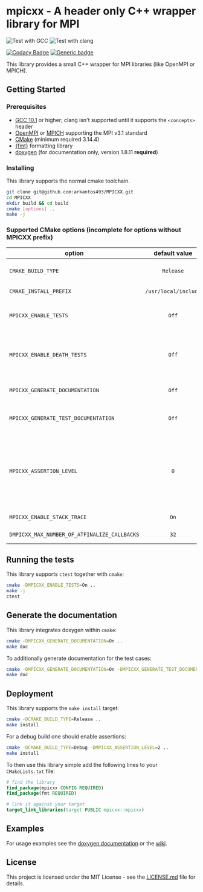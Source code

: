 # mpicxx - A header only C++ wrapper library for MPI

![Test with GCC](https://github.com/arkantos493/MPICXX/workflows/Test%20with%20GCC/badge.svg)
![Test with clang](https://github.com/arkantos493/MPICXX/workflows/Test%20with%20clang/badge.svg)

[![Codacy Badge](https://api.codacy.com/project/badge/Grade/9088a6289f864f19ba5869e103925b30)](https://www.codacy.com/manual/arkantos493/MPICXX?utm_source=github.com&amp;utm_medium=referral&amp;utm_content=arkantos493/MPICXX&amp;utm_campaign=Badge_Grade)
[![Generic badge](https://img.shields.io/badge/code-documented-<COLOR>.svg)](https://arkantos493.github.io/MPICXX/)

This library provides a small C++ wrapper for MPI libraries (like OpenMPI or MPICH).

## Getting Started

### Prerequisites

- [GCC 10.1](https://gcc.gnu.org/gcc-10/) or higher; clang isn't supported until it supports the `<concepts>` header
- [OpenMPI](https://www.open-mpi.org/) or [MPICH](https://www.mpich.org/) supporting the MPI v3.1 standard
- [CMake](https://cmake.org/) (minimum required 3.14.4)
- [{fmt}](https://github.com/fmtlib/fmt) formatting library
- [doxygen](http://www.doxygen.nl/) (for documentation only, version 1.8.11 **required**)

### Installing

This library supports the normal cmake toolchain.
```bash
git clone git@github.com:arkantos493/MPICXX.git
cd MPICXX
mkdir build && cd build
cmake [options] ..
make -j
```

### Supported CMake options (incomplete for options without MPICXX prefix)

| option                                       | default value   | description |
| -------------------------------------------- | :-------------: | ----------- |
| `CMAKE_BUILD_TYPE`                           | `Release` | specifies the build type on single-configuration generators |
| `CMAKE_INSTALL_PREFIX`                       | `/usr/local/include` | install directory used by `make install` |
| `MPICXX_ENABLE_TESTS`                        | `Off` | use the [googletest](https://github.com/google/googletest) framework (automatically installed if this option is set to `On`) to enable the `make test` target |
| `MPICXX_ENABLE_DEATH_TESTS`                  | `Off` | enables gtest's death tests (currently not supported for MPI during its internal usage of `fork()`); only used if `MPICXX_ENABLE_TESTS` is set to `On` |
| `MPICXX_GENERATE_DOCUMENTATION`              | `Off` | enables the documentation target `make doc`; requires doxygen |
| `MPICXX_GENERATE_TEST_DOCUMENTATION`         | `Off` | additionally document test cases; only used if `MPICXX_GENERATE_DOCUMENTATION` is set to `On` |
| `MPICXX_ASSERTION_LEVEL`                     | `0`   | sets the assertion level; emits a warning if used in `Release` mode; <ul><li>`0` = no assertions</li><li>`1` = only precondition assertions</li><li>`2` = precondition and sanity assertions</li></ul> |
| `MPICXX_ENABLE_STACK_TRACE`                  | `On`  | enable stack traces for the source location implementation |
| `DMPICXX_MAX_NUMBER_OF_ATFINALIZE_CALLBACKS` | `32`  | sets the maximum number of `atfinalize` callback functions |

## Running the tests

This library supports `ctest` together with `cmake`:
```bash
cmake -DMPICXX_ENABLE_TESTS=On ..
make -j
ctest
```

## Generate the documentation

This library integrates doxygen within `cmake`:
```bash
cmake -DMPICXX_GENERATE_DOCUMENTATION=On ..
make doc
```

To additionally generate documentation for the test cases:
```bash
cmake -DMPICXX_GENERATE_DOCUMENTATION=On -DMPICXX_GENERATE_TEST_DOCUMENTATION=On ..
make doc
```

## Deployment

This library supports the `make install` target:
```bash
cmake -DCMAKE_BUILD_TYPE=Release ..
make install
```

For a debug build one should enable assertions:
```bash
cmake -DCMAKE_BUILD_TYPE=Debug -DMPICXX_ASSERTION_LEVEL=2 ..
make install
```

To then use this library simple add the following lines to your `CMakeLists.txt` file:
```cmake
# find the library
find_package(mpicxx CONFIG REQUIRED)
find_package(fmt REQUIRED)

# link it against your target
target_link_libraries(target PUBLIC mpicxx::mpicxx)
```

## Examples
For usage examples see the [doxygen documentation](https://arkantos493.github.io/MPICXX/) or the [wiki](https://github.com/arkantos493/MPICXX/wiki).

## License

This project is licensed under the MIT License - see the <a href="https://github.com/arkantos493/MPICXX/blob/master/LICENSE.md">LICENSE.md</a> file for details.
